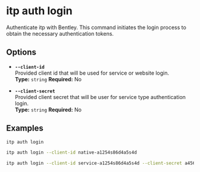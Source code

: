 # itp auth login

Authenticate itp with Bentley. This command initiates the login process to obtain the necessary authentication tokens.

## Options

- **`--client-id`**  
  Provided client id that will be used for service or website login.  
  **Type:** `string` **Required:** No

- **`--client-secret`**  
  Provided client secret that will be user for service type authentication login.  
  **Type:** `string` **Required:** No

## Examples

```bash
itp auth login

itp auth login --client-id native-a1254s86d4a5s4d

itp auth login --client-id service-a1254s86d4a5s4d --client-secret a456a7s89da46s5f4a6f16a5sdf3as2d1f65a4sdf13
```
